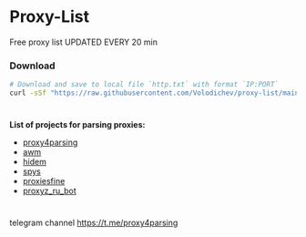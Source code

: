 # Proxy-List
Free proxy list UPDATED EVERY 20 min




### Download
```bash
# Download and save to local file `http.txt` with format `IP:PORT`
curl -sSf "https://raw.githubusercontent.com/Volodichev/proxy-list/main/http.txt" > http.txt
```
#
**List of projects for parsing proxies:**
- [proxy4parsing](http://t.me/proxy4parsing)
- [awm](http://awmproxy.net)
- [hidem](http://hidemy.name/en)
- [spys](http://spys.me/proxy.txt)
- [proxiesfine](http://t.me/proxiesfine)
- [proxyz_ru_bot](http://t.me/proxyz_ru_bot)




#


telegram channel https://t.me/proxy4parsing
